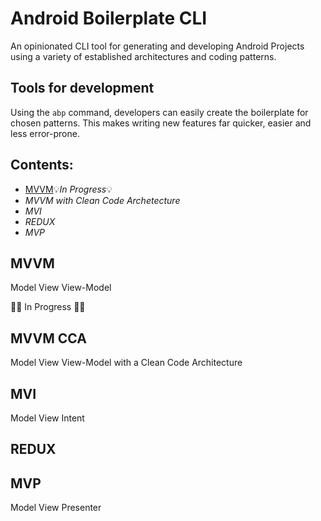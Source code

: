 # Android Boilerplate CLI
An opinionated CLI tool for generating and developing Android Projects using a variety of established architectures and coding patterns.


## Tools for development
Using the ```abp``` command, developers can easily create the boilerplate for chosen patterns. This makes writing new features far quicker, easier and less error-prone. 

## Contents:
 - [MVVM](#mvvm):bulb:*In Progress*:bulb:
 - *MVVM with Clean Code Archetecture*
 - *MVI*
 - *REDUX*
 - *MVP*
 
 
 
 
 ## MVVM
 Model View View-Model
 
 :construction::hammer: In Progress :hammer::construction:
 
 
 ## MVVM CCA
 Model View View-Model with a Clean Code Architecture
 
 ## MVI
 Model View Intent
 
 ## REDUX
 
 
 ## MVP
 Model View Presenter
 
